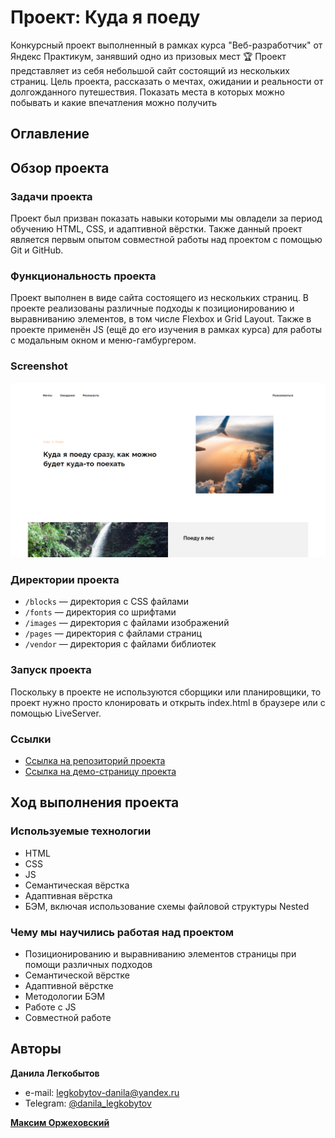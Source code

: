 # Проект: Куда я поеду

Конкурсный проект выполненный в рамках курса "Веб-разработчик" от Яндекс Практикум, занявший одно из призовых мест :trophy: Проект представляет из себя небольшой сайт состоящий из нескольких страниц. Цель проекта, рассказать о мечтах, ожидании и реальности от долгожданного путешествия. Показать места в которых можно побывать и какие впечатления можно получить

## Оглавление

## Обзор проекта

### Задачи проекта

Проект был призван показать навыки которыми мы овладели за период обучению HTML, CSS, и адаптивной вёрстки. Также данный проект является первым опытом совместной работы над проектом с помощью Git и GitHub.

### Функциональность проекта

Проект выполнен в виде сайта состоящего из нескольких страниц. В проекте реализованы различные подходы к позиционированию и выравниванию элементов, в том числе Flexbox и Grid Layout. Также в проекте применён JS (ещё до его изучения в рамках курса) для работы с модальным окном и меню-гамбургером.

### Screenshot

![Desktop screenshot](./screenshot/yp-contest_1.png)

### Директории проекта

- `/blocks` — директория с CSS файлами
- `/fonts` — директория со шрифтами
- `/images` — директория с файлами изображений
- `/pages` — директория с файлами страниц
- `/vendor` — директория с файлами библиотек

### Запуск проекта

Поскольку в проекте не используются сборщики или планировщики, то проект нужно просто клонировать и открыть index.html в браузере или с помощью LiveServer.

### Ссылки

- [Ссылка на репозиторий проекта](https://github.com/Bjorn86/yp-contest)
- [Ссылка на демо-страницу проекта](https://bjorn86.github.io/yp-contest/)

## Ход выполнения проекта

### Используемые технологии

- HTML
- CSS
- JS
- Семантическая вёрстка
- Адаптивная вёрстка
- БЭМ, включая использование схемы файловой структуры Nested

### Чему мы научились работая над проектом

- Позиционированию и выравниванию элементов страницы при помощи различных подходов
- Семантической вёрстке
- Адаптивной вёрстке
- Методологии БЭМ
- Работе с JS
- Совместной работе

## Авторы

**Данила Легкобытов**

- e-mail: [legkobytov-danila@yandex.ru](mailto:legkobytov-danila@yandex.ru)
- Telegram: [@danila_legkobytov](https://t.me/danila_legkobytov)

[**Максим Оржеховский**](https://github.com/Maksim-Orzhekhovskiy)
